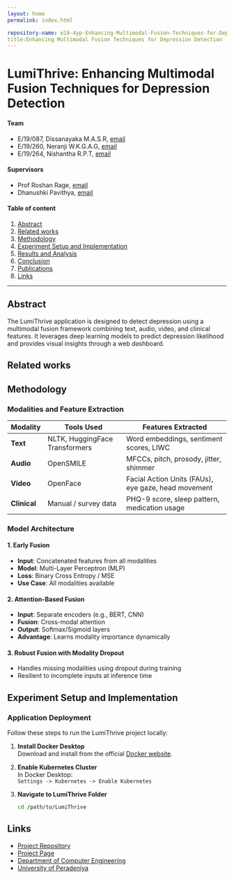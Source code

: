 ```yaml
---
layout: home
permalink: index.html

repository-name: e19-4yp-Enhancing-Multimodal-Fusion-Techniques-for-Depression-Detection
title:Enhancing Multimodal Fusion Techniques for Depression Detection
---
```


# LumiThrive: Enhancing Multimodal Fusion Techniques for Depression Detection

#### Team

- E/19/087, Dissanayaka M.A.S.R, [email](mailto:e19087@eng.pdn.ac.lk)
- E/19/260, Neranji W.K.G.A.G, [email](mailto:e19260@eng.pdn.ac.lk)
- E/19/264, Nishantha R.P.T, [email](mailto:e19264@eng.pdn.ac.lk)

#### Supervisors

- Prof Roshan Rage, [email](mailto:roshanr@eng.pdn.ac.lk)
- Dhanushki Pavithya, [email](mailto:e14240@ce.pdn.ac.lk)

#### Table of content

1. [Abstract](#abstract)
2. [Related works](#related-works)
3. [Methodology](#methodology)
4. [Experiment Setup and Implementation](#experiment-setup-and-implementation)
5. [Results and Analysis](#results-and-analysis)
6. [Conclusion](#conclusion)
7. [Publications](#publications)
8. [Links](#links)

---

## Abstract

The LumiThrive application is designed to detect depression using a multimodal fusion framework combining text, audio, video, and clinical features. It leverages deep learning models to predict depression likelihood and provides visual insights through a web dashboard.

## Related works

<!-- Add literature review and related research here -->

## Methodology

### Modalities and Feature Extraction

| Modality | Tools Used | Features Extracted |
|----------|-------------|--------------------|
| **Text** | NLTK, HuggingFace Transformers | Word embeddings, sentiment scores, LIWC |
| **Audio** | OpenSMILE | MFCCs, pitch, prosody, jitter, shimmer |
| **Video** | OpenFace | Facial Action Units (FAUs), eye gaze, head movement |
| **Clinical** | Manual / survey data | PHQ-9 score, sleep pattern, medication usage |

### Model Architecture

#### 1. **Early Fusion**
- **Input**: Concatenated features from all modalities
- **Model**: Multi-Layer Perceptron (MLP)
- **Loss**: Binary Cross Entropy / MSE
- **Use Case**: All modalities available

#### 2. **Attention-Based Fusion**
- **Input**: Separate encoders (e.g., BERT, CNN)
- **Fusion**: Cross-modal attention
- **Output**: Softmax/Sigmoid layers
- **Advantage**: Learns modality importance dynamically

#### 3. **Robust Fusion with Modality Dropout**
- Handles missing modalities using dropout during training
- Resilient to incomplete inputs at inference time

## Experiment Setup and Implementation

### Application Deployment

Follow these steps to run the LumiThrive project locally:

1. **Install Docker Desktop**  
   Download and install from the official [Docker website](https://www.docker.com/).

2. **Enable Kubernetes Cluster**  
   In Docker Desktop:  
   `Settings -> Kubernetes -> Enable Kubernetes`

3. **Navigate to LumiThrive Folder**  
   ```bash
   cd /path/to/LumiThrive


## Links

[//]: # ( NOTE: EDIT THIS LINKS WITH YOUR REPO DETAILS )

- [Project Repository](https://github.com/cepdnaclk/e19-4yp-Enhancing-Multimodal-Fusion-Techniques-for-Depression-Detection)
- [Project Page](https://cepdnaclk.github.io/e19-4yp-Enhancing-Multimodal-Fusion-Techniques-for-Depression-Detection/)
- [Department of Computer Engineering](http://www.ce.pdn.ac.lk/)
- [University of Peradeniya](https://eng.pdn.ac.lk/)

[//]: # "Please refer this to learn more about Markdown syntax"
[//]: # "https://github.com/adam-p/markdown-here/wiki/Markdown-Cheatsheet"
